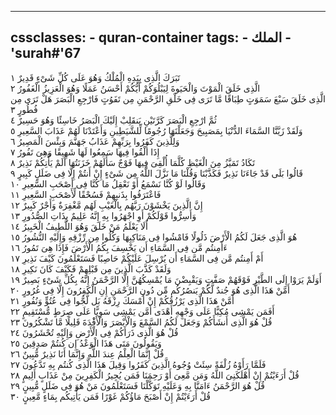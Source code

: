 
---
cssclasses:
    - quran-container
tags:
    - الملك
    - 'surah#'67
---

تَبَرَكَ الَّذِى بِيَدِهِ الْمُلْكُ وَهُوَ عَلَى كُلِّ شَىْءٍ قَدِيرٌ  ١<br>
الَّذِى خَلَقَ الْمَوْتَ وَالْحَيَوةَ لِيَبْلُوَكُمْ أَيُّكُمْ أَحْسَنُ عَمَلًا وَهُوَ الْعَزِيزُ الْغَفُورُ  ٢<br>
الَّذِى خَلَقَ سَبْعَ سَمَوَتٍ طِبَاقًا مَّا تَرَى فِى خَلْقِ الرَّحْمَنِ مِن تَفَوُتٍ فَارْجِعِ الْبَصَرَ هَلْ تَرَى مِن فُطُورٍ  ٣<br>
ثُمَّ ارْجِعِ الْبَصَرَ كَرَّتَيْنِ يَنقَلِبْ إِلَيْكَ الْبَصَرُ خَاسِئًا وَهُوَ حَسِيرٌ  ٤<br>
وَلَقَدْ زَيَّنَّا السَّمَاءَ الدُّنْيَا بِمَصَبِيحَ وَجَعَلْنَهَا رُجُومًا لِّلشَّيَطِينِ وَأَعْتَدْنَا لَهُمْ عَذَابَ السَّعِيرِ  ٥<br>
وَلِلَّذِينَ كَفَرُوا بِرَبِّهِمْ عَذَابُ جَهَنَّمَ وَبِئْسَ الْمَصِيرُ  ٦<br>
إِذَا أُلْقُوا فِيهَا سَمِعُوا لَهَا شَهِيقًا وَهِىَ تَفُورُ  ٧<br>
تَكَادُ تَمَيَّزُ مِنَ الْغَيْظِ كُلَّمَا أُلْقِىَ فِيهَا فَوْجٌ سَأَلَهُمْ خَزَنَتُهَا أَلَمْ يَأْتِكُمْ نَذِيرٌ  ٨<br>
قَالُوا بَلَى قَدْ جَاءَنَا نَذِيرٌ فَكَذَّبْنَا وَقُلْنَا مَا نَزَّلَ اللَّهُ مِن شَىْءٍ إِنْ أَنتُمْ إِلَّا فِى ضَلَلٍ كَبِيرٍ  ٩<br>
وَقَالُوا لَوْ كُنَّا نَسْمَعُ أَوْ نَعْقِلُ مَا كُنَّا فِى أَصْحَبِ السَّعِيرِ  ١۰<br>
فَاعْتَرَفُوا بِذَنبِهِمْ فَسُحْقًا لِّأَصْحَبِ السَّعِيرِ  ١١<br>
إِنَّ الَّذِينَ يَخْشَوْنَ رَبَّهُم بِالْغَيْبِ لَهُم مَّغْفِرَةٌ وَأَجْرٌ كَبِيرٌ  ١٢<br>
وَأَسِرُّوا قَوْلَكُمْ أَوِ اجْهَرُوا بِهِ إِنَّهُ عَلِيمٌ بِذَاتِ الصُّدُورِ  ١٣<br>
أَلَا يَعْلَمُ مَنْ خَلَقَ وَهُوَ اللَّطِيفُ الْخَبِيرُ  ١٤<br>
هُوَ الَّذِى جَعَلَ لَكُمُ الْأَرْضَ ذَلُولًا فَامْشُوا فِى مَنَاكِبِهَا وَكُلُوا مِن رِّزْقِهِ وَإِلَيْهِ النُّشُورُ  ١٥<br>
ءَأَمِنتُم مَّن فِى السَّمَاءِ أَن يَخْسِفَ بِكُمُ الْأَرْضَ فَإِذَا هِىَ تَمُورُ  ١٦<br>
أَمْ أَمِنتُم مَّن فِى السَّمَاءِ أَن يُرْسِلَ عَلَيْكُمْ حَاصِبًا فَسَتَعْلَمُونَ كَيْفَ نَذِيرِ  ١٧<br>
وَلَقَدْ كَذَّبَ الَّذِينَ مِن قَبْلِهِمْ فَكَيْفَ كَانَ نَكِيرِ  ١٨<br>
أَوَلَمْ يَرَوْا إِلَى الطَّيْرِ فَوْقَهُمْ صَفَّتٍ وَيَقْبِضْنَ مَا يُمْسِكُهُنَّ إِلَّا الرَّحْمَنُ إِنَّهُ بِكُلِّ شَىْءٍ بَصِيرٌ  ١٩<br>
أَمَّنْ هَذَا الَّذِى هُوَ جُندٌ لَّكُمْ يَنصُرُكُم مِّن دُونِ الرَّحْمَنِ إِنِ الْكَفِرُونَ إِلَّا فِى غُرُورٍ  ٢۰<br>
أَمَّنْ هَذَا الَّذِى يَرْزُقُكُمْ إِنْ أَمْسَكَ رِزْقَهُ بَل لَّجُّوا فِى عُتُوٍّ وَنُفُورٍ  ٢١<br>
أَفَمَن يَمْشِى مُكِبًّا عَلَى وَجْهِهِ أَهْدَى أَمَّن يَمْشِى سَوِيًّا عَلَى صِرَطٍ مُّسْتَقِيمٍ  ٢٢<br>
قُلْ هُوَ الَّذِى أَنشَأَكُمْ وَجَعَلَ لَكُمُ السَّمْعَ وَالْأَبْصَرَ وَالْأَفِْٔدَةَ قَلِيلًا مَّا تَشْكُرُونَ  ٢٣<br>
قُلْ هُوَ الَّذِى ذَرَأَكُمْ فِى الْأَرْضِ وَإِلَيْهِ تُحْشَرُونَ  ٢٤<br>
وَيَقُولُونَ مَتَى هَذَا الْوَعْدُ إِن كُنتُمْ صَدِقِينَ  ٢٥<br>
قُلْ إِنَّمَا الْعِلْمُ عِندَ اللَّهِ وَإِنَّمَا أَنَا نَذِيرٌ مُّبِينٌ  ٢٦<br>
فَلَمَّا رَأَوْهُ زُلْفَةً سِئَتْ وُجُوهُ الَّذِينَ كَفَرُوا وَقِيلَ هَذَا الَّذِى كُنتُم بِهِ تَدَّعُونَ  ٢٧<br>
قُلْ أَرَءَيْتُمْ إِنْ أَهْلَكَنِىَ اللَّهُ وَمَن مَّعِىَ أَوْ رَحِمَنَا فَمَن يُجِيرُ الْكَفِرِينَ مِنْ عَذَابٍ أَلِيمٍ  ٢٨<br>
قُلْ هُوَ الرَّحْمَنُ ءَامَنَّا بِهِ وَعَلَيْهِ تَوَكَّلْنَا فَسَتَعْلَمُونَ مَنْ هُوَ فِى ضَلَلٍ مُّبِينٍ  ٢٩<br>
قُلْ أَرَءَيْتُمْ إِنْ أَصْبَحَ مَاؤُكُمْ غَوْرًا فَمَن يَأْتِيكُم بِمَاءٍ مَّعِينٍ  ٣۰<br>
